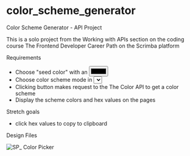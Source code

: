 # color_scheme_generator

Color Scheme Generator - API Project

This is a solo project from the Working with APIs section on the coding course The Frontend Developer Career Path on the Scrimba platform

Requirements

- Choose "seed color" with an <input type="color">
- Choose color scheme mode in <select> box
- Clicking button makes request to the The Color API to get a color scheme
- Display the scheme colors and hex values on the pages

Stretch goals

- click hex values to copy to clipboard

Design Files


![SP_ Color Picker](https://github.com/user-attachments/assets/cbd08256-ca36-4331-b1ad-04ba8d056d3b)
